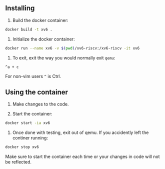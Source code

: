 ## Installing

1. Build the docker container:

```bash
docker build -t xv6 .
```

1. Initialize the docker container:

```bash
docker run --name xv6 -v $(pwd)/xv6-riscv:/xv6-riscv -it xv6
```

1. To exit, exit the way you would normally exit `qemu`:

```bash
^a + c
```

For non-vim users `^` is Ctrl.

## Using the container

1. Make changes to the code.

1. Start the container:

```bash
docker start -ia xv6
```

1. Once done with testing, exit out of qemu. If you accidently left the
continer running:

```bash
docker stop xv6
```

Make sure to start the container each time or your changes in code will not be
reflected.
